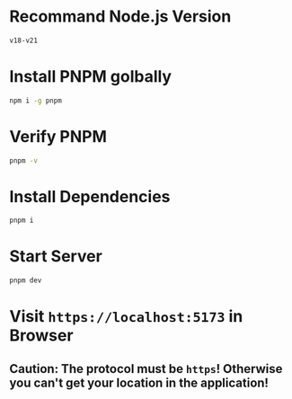 # Recommand Node.js Version
```bash
v18-v21
```
# Install PNPM golbally
```bash
npm i -g pnpm
```

# Verify PNPM
```bash
pnpm -v
```

# Install Dependencies
```bash
pnpm i
```

# Start Server
```bash
pnpm dev
```

# Visit `https://localhost:5173` in Browser
## Caution: The protocol must be `https`! Otherwise you can't get your location in the application!
